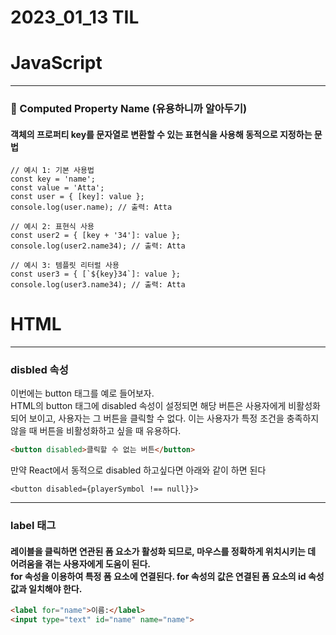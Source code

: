 # 2023_01_13 TIL

# JavaScript

---

### 🚨 Computed Property Name (유용하니까 알아두기)

#### 객체의 프로퍼티 key를 문자열로 변환할 수 있는 표현식을 사용해 동적으로 지정하는 문법

```JS
// 예시 1: 기본 사용법
const key = 'name';
const value = 'Atta';
const user = { [key]: value };
console.log(user.name); // 출력: Atta

// 예시 2: 표현식 사용
const user2 = { [key + '34']: value };
console.log(user2.name34); // 출력: Atta

// 예시 3: 템플릿 리터럴 사용
const user3 = { [`${key}34`]: value };
console.log(user3.name34); // 출력: Atta
```

# HTML

---

### disbled 속성

이번에는 button 태그를 예로 들어보자.<br>
HTML의 button 태그에 disabled 속성이 설정되면 해당 버튼은 사용자에게 비활성화되어 보이고, 사용자는 그 버튼을 클릭할 수 없다. 이는 사용자가 특정 조건을 충족하지 않을 때 버튼을 비활성화하고 싶을 때 유용하다.

```HTML
<button disabled>클릭할 수 없는 버튼</button>
```

만약 React에서 동적으로 disabled 하고싶다면 아래와 같이 하면 된다

```JSX
<button disabled={playerSymbol !== null}}>
```

---

### label 태그

#### 레이블을 클릭하면 연관된 폼 요소가 활성화 되므로, 마우스를 정확하게 위치시키는 데 어려움을 겪는 사용자에게 도움이 된다. <br>for 속성을 이용하여 특정 폼 요소에 연결된다. for 속성의 값은 연결된 폼 요소의 id 속성 값과 일치해야 한다.

```HTML
<label for="name">이름:</label>
<input type="text" id="name" name="name">
```
